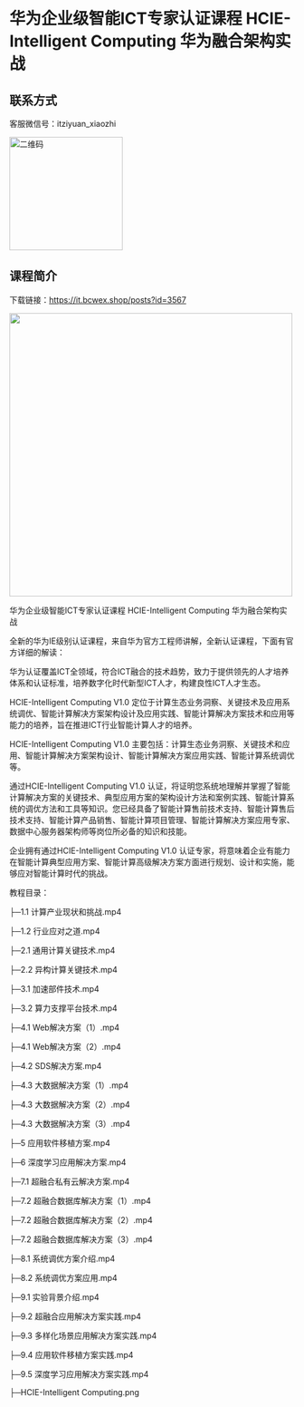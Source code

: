 # 华为企业级智能ICT专家认证课程 HCIE-Intelligent Computing 华为融合架构实战

## 联系方式

客服微信号：itziyuan_xiaozhi

<img src="https://ziyuanyun.oss-cn-guangzhou.aliyuncs.com/common/20240614073449/666b82192834a.jpg" width="200" height="200" alt="二维码">

## 课程简介

下载链接：https://it.bcwex.shop/posts?id=3567

<img src="https://ziyuanyun.oss-cn-guangzhou.aliyuncs.com/yun/20240515185225/664493e9266c3.jpg" width="500" alt="">

  

 华为企业级智能ICT专家认证课程 HCIE-Intelligent Computing 华为融合架构实战

 全新的华为IE级别认证课程，来自华为官方工程师讲解，全新认证课程，下面有官方详细的解读：

 华为认证覆盖ICT全领域，符合ICT融合的技术趋势，致力于提供领先的人才培养体系和认证标准，培养数字化时代新型ICT人才，构建良性ICT人才生态。

 HCIE-Intelligent Computing V1.0 定位于计算生态业务洞察、关键技术及应用系统调优、智能计算解决方案架构设计及应用实践、智能计算解决方案技术和应用等能力的培养，旨在推进ICT行业智能计算人才的培养。

 HCIE-Intelligent Computing V1.0 主要包括：计算生态业务洞察、关键技术和应用、智能计算解决方案架构设计、智能计算解决方案应用实践、智能计算系统调优等。

 通过HCIE-Intelligent Computing V1.0 认证，将证明您系统地理解并掌握了智能计算解决方案的关键技术、典型应用方案的架构设计方法和案例实践、智能计算系统的调优方法和工具等知识。您已经具备了智能计算售前技术支持、智能计算售后技术支持、智能计算产品销售、智能计算项目管理、智能计算解决方案应用专家、数据中心服务器架构师等岗位所必备的知识和技能。

 企业拥有通过HCIE-Intelligent Computing V1.0 认证专家，将意味着企业有能力在智能计算典型应用方案、智能计算高级解决方案方面进行规划、设计和实施，能够应对智能计算时代的挑战。

 教程目录：

 ├─1.1 计算产业现状和挑战.mp4

 ├─1.2 行业应对之道.mp4

 ├─2.1 通用计算关键技术.mp4

 ├─2.2 异构计算关键技术.mp4

 ├─3.1 加速部件技术.mp4

 ├─3.2 算力支撑平台技术.mp4

 ├─4.1 Web解决方案（1）.mp4

 ├─4.1 Web解决方案（2）.mp4

 ├─4.2 SDS解决方案.mp4

 ├─4.3 大数据解决方案（1）.mp4

 ├─4.3 大数据解决方案（2）.mp4

 ├─4.3 大数据解决方案（3）.mp4

 ├─5 应用软件移植方案.mp4

 ├─6 深度学习应用解决方案.mp4

 ├─7.1 超融合私有云解决方案.mp4

 ├─7.2 超融合数据库解决方案（1）.mp4

 ├─7.2 超融合数据库解决方案（2）.mp4

 ├─7.2 超融合数据库解决方案（3）.mp4

 ├─8.1 系统调优方案介绍.mp4

 ├─8.2 系统调优方案应用.mp4

 ├─9.1 实验背景介绍.mp4

 ├─9.2 超融合应用解决方案实践.mp4

 ├─9.3 多样化场景应用解决方案实践.mp4

 ├─9.4 应用软件移植方案实践.mp4

 ├─9.5 深度学习应用解决方案实践.mp4

 ├─HCIE-Intelligent Computing.png

  